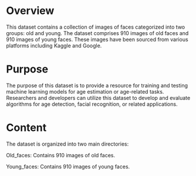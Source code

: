 # Overview

This dataset contains a collection of images of faces categorized into two groups: old and young. The dataset comprises 910 images of old faces and 910 images of young faces. These images have been sourced from various platforms including Kaggle and Google.

# Purpose

The purpose of this dataset is to provide a resource for training and testing machine learning models for age estimation or age-related tasks. Researchers and developers can utilize this dataset to develop and evaluate algorithms for age detection, facial recognition, or related applications.

# Content

The dataset is organized into two main directories:

Old_faces: Contains 910 images of old faces.

Young_faces: Contains 910 images of young faces.
